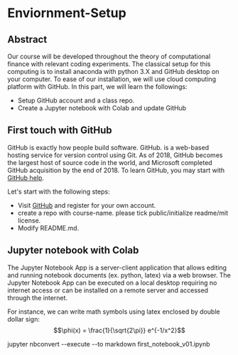 # Enviornment-Setup

## Abstract

Our course will be developed throughout the theory of computational finance with relevant coding experiments. The classical setup for this computing is to install anaconda with python 3.X and GitHub desktop on your computer. To ease of our installation, we will use cloud computing platform with GitHub. In this part, we will learn the followings:

- Setup GitHub account and a class repo.
- Create a Jupyter notebook with Colab and update GitHub

## First touch with GitHub


GitHub is exactly how people build software. GitHub. is a web-based hosting service for version control using Git. As of 2018, GitHub becomes the largest host of source code in the world, and Microsoft completed GitHub acquisition by the end of 2018. To learn GitHub, you may start with [GitHub help](https://help.github.com/). 

Let's start with the following steps:

- Visit [GitHub](https://github.com/) and register for your own account.
- create a repo with course-name. please tick public/initialize readme/mit license.
- Modify README.md.

## Jupyter notebook with Colab

The Jupyter Notebook App is a server-client application that allows editing and running notebook documents (ex. python, latex) via a web browser. The Jupyter Notebook App can be executed on a local desktop requiring no internet access or can be installed on a remote server and accessed through the internet.

For instance, we can write math symbols using latex enclosed by double dollar sign:
$$\phi(x) = \frac{1}{\sqrt{2\pi}} e^{-1/x^2}$$

jupyter nbconvert --execute --to markdown first_notebook_v01.ipynb

